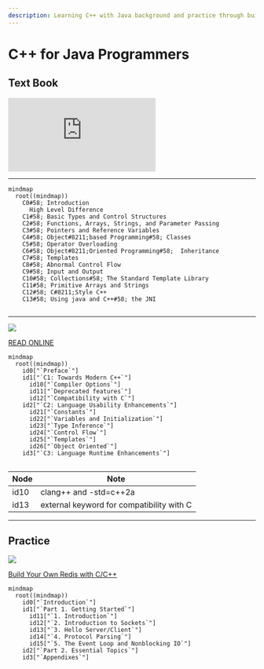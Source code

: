 ```yaml
---
description: Learning C++ with Java background and practice through building a Redis
---
```

# C++ for Java Programmers

## Text Book

![](https://ia804604.us.archive.org/BookReader/BookReaderPreview.php?id=cforjavaprogramm0000weis&subPrefix=cforjavaprogramm0000weis&itemPath=/24/items/cforjavaprogramm0000weis&server=ia804604.us.archive.org&page=leaf1&fail=preview&&scale=4&rotate=0)

***

```mermaid
mindmap
  root((mindmap))
    C0#58; Introduction
      High Level Difference
    C1#58; Basic Types and Control Structures
    C2#58; Functions, Arrays, Strings, and Parameter Passing
    C3#58; Pointers and Reference Variables
    C4#58; Object#8211;based Programming#58; Classes
    C5#58; Operator Overloading
    C6#58; Object#8211;Oriented Programming#58;  Inheritance
    C7#58; Templates
    C8#58; Abnormal Control Flow
    C9#58; Input and Output
    C10#58; Collections#58; The Standard Template Library
    C11#58; Primitive Arrays and Strings
    C12#58; C#8211;Style C++
    C13#58; Using java and C++#58; the JNI
 
```

***

![](https://raw.githubusercontent.com/changkun/modern-cpp-tutorial/master/assets/cover-2nd-en.png)

[READ ONLINE](https://changkun.de/modern-cpp/en-us/00-preface/)

```mermaid
mindmap
  root((mindmap))
    id0["`Preface`"]
    id1["`C1: Towards Modern C++`"]
      id10["`Compiler Options`"]
      id11["`Deprecated features`"]
      id12["`Compatibility with C`"]
    id2["`C2: Language Usability Enhancements`"]  
      id21["`Constants`"]
      id22["`Variables and Initialization`"]
      id23["`Type Inference`"]
      id24["`Control Flow`"]
      id25["`Templates`"]
      id26["`Object Oriented`"]
    id3["`C3: Language Runtime Enhancements`"]  
  
```  
| Node | Note                                      |
|------|-------------------------------------------|
| id10 | clang++ and -std=c++2a                    |
| id13 | external keyword for compatibility with C |

***

## Practice

![](https://build-your-own.org/redis/img/book_byor_cover_1024.jpg)

[Build Your Own Redis with C/C++](https://build-your-own.org/redis/)

```mermaid
mindmap
  root((mindmap))
    id0["`Introduction`"]
    id1["`Part 1. Getting Started`"]
      id11["`1. Introduction`"]
      id12["`2. Introduction to Sockets`"]
      id13["`3. Hello Server/Client`"]
      id14["`4. Protocol Parsing`"]
      id15["`5. The Event Loop and Nonblocking IO`"]
    id2["`Part 2. Essential Topics`"]
    id3["`Appendixes`"]

